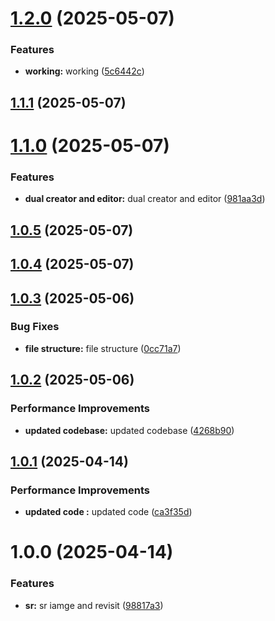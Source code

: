 # [1.2.0](https://github.com/leocodeio-spectral/spectral-um/compare/v1.1.1...v1.2.0) (2025-05-07)


### Features

* **working:** working ([5c6442c](https://github.com/leocodeio-spectral/spectral-um/commit/5c6442c04e377b35f93b743c7b83007a66d3f6bc))

## [1.1.1](https://github.com/leocodeio-spectral/spectral-um/compare/v1.1.0...v1.1.1) (2025-05-07)

# [1.1.0](https://github.com/leocodeio-spectral/spectral-um/compare/v1.0.5...v1.1.0) (2025-05-07)


### Features

* **dual creator and editor:** dual creator and editor ([981aa3d](https://github.com/leocodeio-spectral/spectral-um/commit/981aa3db748907f5ff880ca0c4e991e4c1f7f6a1))

## [1.0.5](https://github.com/leocodeio-spectral/spectral-um/compare/v1.0.4...v1.0.5) (2025-05-07)

## [1.0.4](https://github.com/leocodeio-spectral/spectral-um/compare/v1.0.3...v1.0.4) (2025-05-07)

## [1.0.3](https://github.com/leocodeio-spectral/spectral-um/compare/v1.0.2...v1.0.3) (2025-05-06)


### Bug Fixes

* **file structure:** file structure ([0cc71a7](https://github.com/leocodeio-spectral/spectral-um/commit/0cc71a7f0a5aa62a4b07205e171b54b5e43abee4))

## [1.0.2](https://github.com/leocodeio-spectral/spectral-um/compare/v1.0.1...v1.0.2) (2025-05-06)


### Performance Improvements

* **updated codebase:** updated codebase ([4268b90](https://github.com/leocodeio-spectral/spectral-um/commit/4268b900d75b5dab8983c90e286eb1eabcdbfd00))

## [1.0.1](https://github.com/leocodeio-spectral/spectral-um/compare/v1.0.0...v1.0.1) (2025-04-14)


### Performance Improvements

* **updated code :** updated code ([ca3f35d](https://github.com/leocodeio-spectral/spectral-um/commit/ca3f35d49ec9c5cd039637516b7565ba27c72e48))

# 1.0.0 (2025-04-14)


### Features

* **sr:** sr iamge and revisit ([98817a3](https://github.com/leocodeio-spectral/spectral-um/commit/98817a3af9004605f2171bba8891ef2b540df5e2))

